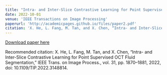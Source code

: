 ```yaml
---
title: "Intra- and Inter-Slice Contrastive Learning for Point Supervised OCT Fluid Segmentation"
date: 2022-10-01
venue: 'IEEE Transactions on Image Processing'
paperurl: 'http://academicpages.github.io/files/paper2.pdf'
citation: 'X. He, L. Fang, M. Tan, and X. Chen, “Intra- and Inter-Slice Contrastive Learning for Point Supervised OCT Fluid Segmentation,” IEEE Trans. on Image Process., vol. 31, pp. 1870–1881, 2022, doi: 10.1109/TIP.2022.3148814.'
---
```


[Download paper here](http://academicpages.github.io/files/paper2.pdf)

Recommended citation: X. He, L. Fang, M. Tan, and X. Chen, “Intra- and Inter-Slice Contrastive Learning for Point Supervised OCT Fluid Segmentation,” IEEE Trans. on Image Process., vol. 31, pp. 1870–1881, 2022, doi: 10.1109/TIP.2022.3148814.
